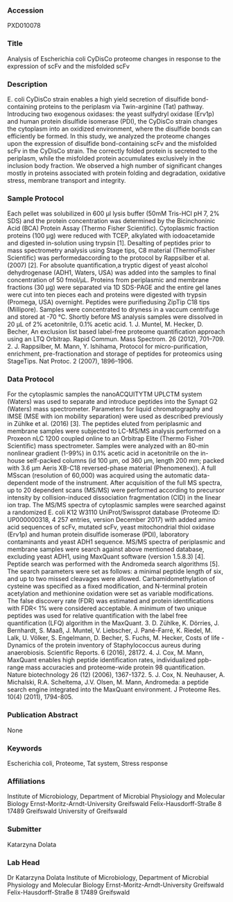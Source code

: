 ### Accession
PXD010078

### Title
Analysis of Escherichia coli CyDisCo proteome changes in response to the expression of scFv and the misfolded scFv

### Description
E. coli CyDisCo strain enables a high yield secretion of disulfide bond-containing proteins to the periplasm via Twin-arginine (Tat) pathway. Introducing two exogenous oxidases: the yeast sulfydryl oxidase (Erv1p) and human protein disulfide isomerase (PDI), the CyDisCo strain changes the cytoplasm into an oxidized environment, where the disulfide bonds can efficiently be formed. In this study, we analyzed the proteome changes upon the expression of disulfide bond-containing scFv and the misfolded scFv in the CyDisCo strain. The correctly folded protein is secreted to the periplasm, while the misfolded protein accumulates exclusively in the inclusion body fraction. We observed a high number of significant changes mostly in proteins associated with protein folding and degradation, oxidative stress, membrane transport and integrity.

### Sample Protocol
Each pellet was solubilized in 600 µl lysis buffer (50mM Tris-HCl pH 7, 2% SDS) and the protein concentration was determined by the Bicinchoninic Acid (BCA) Protein Assay (Thermo Fisher Scientific). Cytoplasmic fraction proteins (100 μg) were reduced with TCEP, alkylated with iodoacetamide and digested in-solution using trypsin [1]. Desalting of peptides prior to mass spectrometry analysis using Stage tips, C8 material (ThermoFisher Scientific) was performedaccording to the protocol by Rappsilber et al. (2007) [2]. For absolute quantification,a tryptic digest of yeast alcohol dehydrogenase (ADH1, Waters, USA) was added into the samples to final concentration of 50 fmol/μL. Proteins from periplasmic and membrane fractions (30 μg) were separated via 1D SDS-PAGE and the entire gel lanes were cut into ten pieces each and proteins were digested with trypsin (Promega, USA) overnight. Peptides were purifiedusing ZipTip C18 tips (Millipore). Samples were concentrated to dryness in a vaccum centrifuge and stored at -70 °C. Shortly before MS analysis samples were dissolved in 20 µL of 2% acetonitrile, 0.1% acetic acid.  1. J. Muntel, M. Hecker, D. Becher, An exclusion list based label-free proteome quantification approach using an LTQ Orbitrap. Rapid Commun. Mass Spectrom. 26 (2012), 701–709.  2. J. Rappsilber, M. Mann, Y. Ishihama, Protocol for micro-purification, enrichment, pre-fractionation and storage of peptides for proteomics using StageTips. Nat Protoc. 2 (2007), 1896–1906.

### Data Protocol
For the cytoplasmic samples the nanoACQUITYTM UPLCTM system (Waters) was used to separate and introduce peptides into the Synapt G2 (Waters) mass spectrometer. Parameters for liquid chromatography and IMSE (MSE with ion mobility separation) were used as described previously in Zühlke et al. (2016) [3]. The peptides eluted from periplasmic and membrane samples were subjected to LC-MS/MS analysis performed on a Proxeon nLC 1200 coupled online to an Orbitrap Elite (Thermo Fisher Scientific) mass spectrometer. Samples were analyzed with an 80-min nonlinear gradient (1-99%) in 0.1% acetic acid in acetonitrile on the in-house self-packed columns (id 100 μm, od 360 μm, length 200 mm; packed with 3.6 µm Aeris XB-C18 reversed-phase material (Phenomenex)). A full MSscan (resolution of 60,000) was acquired using the automatic data-dependent mode of the instrument. After acquisition of the full MS spectra, up to 20 dependent scans (MS/MS) were performed according to precursor intensity by collision-induced dissociation fragmentation (CID) in the linear ion trap. The MS/MS spectra of cytoplasmic samples were searched against a randomized E. coli K12 W3110 UniProt/Swissprot database (Proteome ID: UP000000318, 4 257 entries, version December 2017) with added amino acid sequences of scFv, mutated scFv, yeast mitochondrial thiol oxidase (Erv1p) and human protein disulfide isomerase (PDI), laboratory contaminants and yeast ADH1 sequence. MS/MS spectra of periplasmic and membrane samples were search against above mentioned database, excluding yeast ADH1, using MaxQuant software (version 1.5.8.3) [4]. Peptide search was performed with the Andromeda search algorithms [5]. The search parameters were set as follows: a minimal peptide length of six, and up to two missed cleavages were allowed. Carbamidomethylation of cysteine was specified as a fixed modification, and N-terminal protein acetylation and methionine oxidation were set as variable modifications. The false discovery rate (FDR) was estimated and protein identifications with FDR< 1% were considered acceptable. A minimum of two unique peptides was used for relative quantification with the label free quantification (LFQ) algorithm in the MaxQuant.  3. D. Zühlke, K. Dörries, J. Bernhardt, S. Maaß, J. Muntel, V. Liebscher, J. Pané-Farré, K. Riedel, M. Lalk, U. Völker, S. Engelmann, D. Becher, S. Fuchs, M. Hecker, Costs of life - Dynamics of the protein inventory of Staphylococcus aureus during anaerobiosis. Scientific Reports. 6 (2016), 28172.  4. J. Cox, M. Mann, MaxQuant enables high peptide identification rates, individualized ppb-range mass accuracies and proteome-wide protein 98 quantification. Nature biotechnology 26 (12) (2006), 1367-1372.  5. J. Cox, N. Neuhauser, A. Michalski, R.A. Scheltema, J.V. Olsen, M. Mann, Andromeda: a peptide search engine integrated into the MaxQuant environment. J Proteome Res. 10(4) (2011), 1794-805.

### Publication Abstract
None

### Keywords
Escherichia coli, Proteome, Tat system, Stress response

### Affiliations
Institute of Microbiology, Department of Microbial Physiology and Molecular Biology Ernst-Moritz-Arndt-University Greifswald Felix-Hausdorff-Straße 8 17489 Greifswald
University of Greifswald

### Submitter
Katarzyna Dolata

### Lab Head
Dr Katarzyna Dolata
Institute of Microbiology, Department of Microbial Physiology and Molecular Biology Ernst-Moritz-Arndt-University Greifswald Felix-Hausdorff-Straße 8 17489 Greifswald


